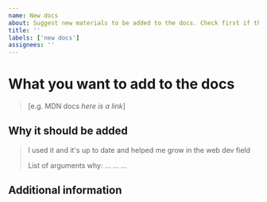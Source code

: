 ```yaml
---
name: New docs
about: Suggest new materials to be added to the docs. Check first if there is an issue for your topic already.
title: ''
labels: ['new docs']
assignees: ''
---
```


# What you want to add to the docs

> [e.g. MDN docs *here is a link*]

## Why it should be added

> I used it and it's up to date and helped me grow in the web dev field
>
> List of arguments why: ... ... ...

## Additional information
